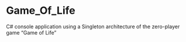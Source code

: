 # Game_Of_Life

C# console application using a Singleton architecture of the zero-player game “Game of Life”
